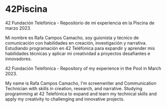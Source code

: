 # 42Piscina


42 Fundación Telefónica - Repositorio de mi experiencia en la Piscina de marzo 2023.

Mi nombre es Rafa Campos Camacho, soy guionista y técnico de comunicación con habilidades en creación, investigación y narrativa. Estudiando programación en 42 Teléfonica para
expandir y aprender mis habilidades técnicas y aplicar mi creatividad a
proyectos desafiantes e innovadores.



42 Fundación Telefónica - Repository of my experience in the Pool in March 2023.

My name is Rafa Campos Camacho, I'm screenwriter and Communication Technician with skills in creation, research, and narrative. Studying programming at 42 Telefónica to expand and learn my technical skills and apply my creativity to challenging and innovative projects.